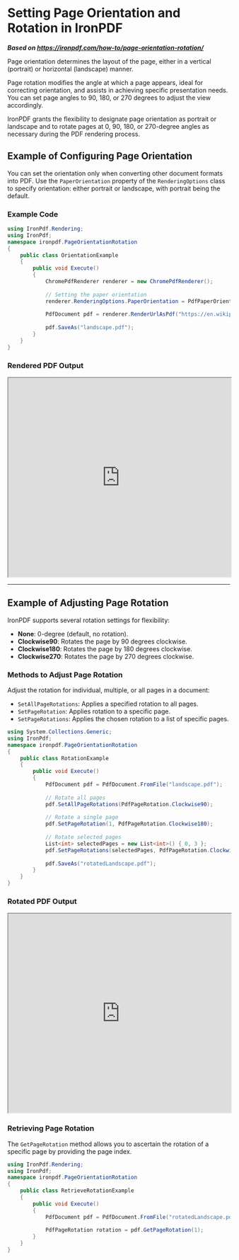 # Setting Page Orientation and Rotation in IronPDF

***Based on <https://ironpdf.com/how-to/page-orientation-rotation/>***


Page orientation determines the layout of the page, either in a vertical (portrait) or horizontal (landscape) manner. 

Page rotation modifies the angle at which a page appears, ideal for correcting orientation, and assists in achieving specific presentation needs. You can set page angles to 90, 180, or 270 degrees to adjust the view accordingly.

IronPDF grants the flexibility to designate page orientation as portrait or landscape and to rotate pages at 0, 90, 180, or 270-degree angles as necessary during the PDF rendering process.

## Example of Configuring Page Orientation

You can set the orientation only when converting other document formats into PDF. Use the `PaperOrientation` property of the `RenderingOptions` class to specify orientation: either portrait or landscape, with portrait being the default.

### Example Code

```cs
using IronPdf.Rendering;
using IronPdf;
namespace ironpdf.PageOrientationRotation
{
    public class OrientationExample
    {
        public void Execute()
        {
            ChromePdfRenderer renderer = new ChromePdfRenderer();
            
            // Setting the paper orientation
            renderer.RenderingOptions.PaperOrientation = PdfPaperOrientation.Landscape;
            
            PdfDocument pdf = renderer.RenderUrlAsPdf("https://en.wikipedia.org/wiki/Main_Page");
            
            pdf.SaveAs("landscape.pdf");
        }
    }
}
```

### Rendered PDF Output

<iframe loading="lazy" src="https://ironpdf.com/static-assets/pdf/how-to/page-orientation-rotation/landscape.pdf#zoom=55%" width="100%" height="450px">
</iframe>

<hr>

## Example of Adjusting Page Rotation

IronPDF supports several rotation settings for flexibility:

- **None**: 0-degree (default, no rotation).
- **Clockwise90**: Rotates the page by 90 degrees clockwise.
- **Clockwise180**: Rotates the page by 180 degrees clockwise.
- **Clockwise270**: Rotates the page by 270 degrees clockwise.

### Methods to Adjust Page Rotation

Adjust the rotation for individual, multiple, or all pages in a document:

- `SetAllPageRotations`: Applies a specified rotation to all pages.
- `SetPageRotation`: Applies rotation to a specific page.
- `SetPageRotations`: Applies the chosen rotation to a list of specific pages.

```cs
using System.Collections.Generic;
using IronPdf;
namespace ironpdf.PageOrientationRotation
{
    public class RotationExample
    {
        public void Execute()
        {
            PdfDocument pdf = PdfDocument.FromFile("landscape.pdf");
            
            // Rotate all pages
            pdf.SetAllPageRotations(PdfPageRotation.Clockwise90);
            
            // Rotate a single page
            pdf.SetPageRotation(1, PdfPageRotation.Clockwise180);
            
            // Rotate selected pages
            List<int> selectedPages = new List<int>() { 0, 3 };
            pdf.SetPageRotations(selectedPages, PdfPageRotation.Clockwise270);
            
            pdf.SaveAs("rotatedLandscape.pdf");
        }
    }
}
```

### Rotated PDF Output

<iframe loading="lazy" src="https://ironpdf.com/static-assets/pdf/how-to/page-orientation-rotation/rotatedLandscape.pdf#zoom=55%" width="100%" height="450px">
</iframe>

### Retrieving Page Rotation

The `GetPageRotation` method allows you to ascertain the rotation of a specific page by providing the page index.

```cs
using IronPdf.Rendering;
using IronPdf;
namespace ironpdf.PageOrientationRotation
{
    public class RetrieveRotationExample
    {
        public void Execute()
        {
            PdfDocument pdf = PdfDocument.FromFile("rotatedLandscape.pdf");
            
            PdfPageRotation rotation = pdf.GetPageRotation(1);
        }
    }
}
```